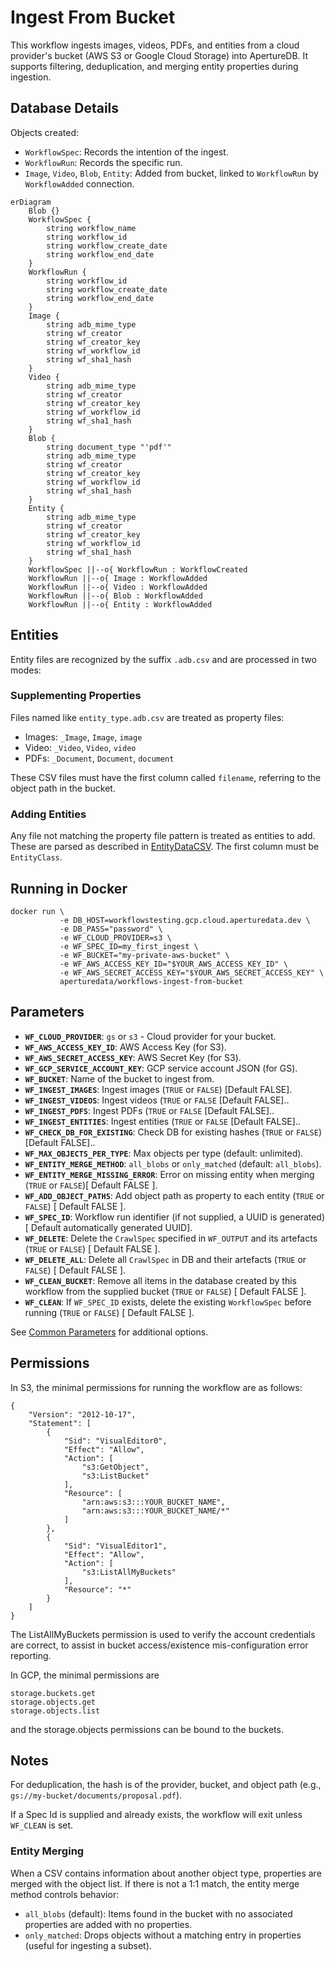 # Ingest From Bucket

This workflow ingests images, videos, PDFs, and entities from a
cloud provider's bucket (AWS S3 or Google Cloud Storage) into ApertureDB.
It supports filtering, deduplication, and merging entity properties during ingestion.

## Database Details

Objects created:
* `WorkflowSpec`: Records the intention of the ingest.
* `WorkflowRun`: Records the specific run.
* `Image`, `Video`, `Blob`, `Entity`: Added from bucket, linked to `WorkflowRun` by `WorkflowAdded` connection.

```mermaid
erDiagram
    Blob {}
    WorkflowSpec {
        string workflow_name
        string workflow_id
        string workflow_create_date
        string workflow_end_date
    }
    WorkflowRun {
        string workflow_id
        string workflow_create_date
        string workflow_end_date
    }
    Image {
        string adb_mime_type
        string wf_creator
        string wf_creator_key
        string wf_workflow_id
        string wf_sha1_hash
    }
    Video {
        string adb_mime_type
        string wf_creator
        string wf_creator_key
        string wf_workflow_id
        string wf_sha1_hash
    }
    Blob {
        string document_type "'pdf'"
        string adb_mime_type
        string wf_creator
        string wf_creator_key
        string wf_workflow_id
        string wf_sha1_hash
    }
    Entity {
        string adb_mime_type
        string wf_creator
        string wf_creator_key
        string wf_workflow_id
        string wf_sha1_hash
    }
    WorkflowSpec ||--o{ WorkflowRun : WorkflowCreated
    WorkflowRun ||--o{ Image : WorkflowAdded
    WorkflowRun ||--o{ Video : WorkflowAdded
    WorkflowRun ||--o{ Blob : WorkflowAdded
    WorkflowRun ||--o{ Entity : WorkflowAdded
```

## Entities

Entity files are recognized by the suffix `.adb.csv` and are processed in two modes:

### Supplementing Properties
Files named like `entity_type.adb.csv` are treated as property files:
* Images: `_Image`, `Image`, `image`
* Video: `_Video`, `Video`, `video`
* PDFs: `_Document`, `Document`, `document`

These CSV files must have the first column called `filename`, referring to the object path in the bucket.

### Adding Entities
Any file not matching the property file pattern is treated as entities to add.
These are parsed as described in [EntityDataCSV](https://docs.aperturedata.io/python_sdk/data_loaders/csv_wrappers/EntityDataCSV). The first column must be `EntityClass`.


## Running in Docker

```
docker run \
           -e DB_HOST=workflowstesting.gcp.cloud.aperturedata.dev \
           -e DB_PASS="password" \
           -e WF_CLOUD_PROVIDER=s3 \
           -e WF_SPEC_ID=my_first_ingest \
           -e WF_BUCKET="my-private-aws-bucket" \
           -e WF_AWS_ACCESS_KEY_ID="$YOUR_AWS_ACCESS_KEY_ID" \
           -e WF_AWS_SECRET_ACCESS_KEY="$YOUR_AWS_SECRET_ACCESS_KEY" \
           aperturedata/workflows-ingest-from-bucket
```

## Parameters

* **`WF_CLOUD_PROVIDER`**: `gs` or `s3` - Cloud provider for your bucket.
* **`WF_AWS_ACCESS_KEY_ID`**: AWS Access Key (for S3).
* **`WF_AWS_SECRET_ACCESS_KEY`**: AWS Secret Key (for S3).
* **`WF_GCP_SERVICE_ACCOUNT_KEY`**: GCP service account JSON (for GS).
* **`WF_BUCKET`**: Name of the bucket to ingest from.
* **`WF_INGEST_IMAGES`**: Ingest images (`TRUE` or `FALSE`) [Default FALSE].
* **`WF_INGEST_VIDEOS`**: Ingest videos (`TRUE` or `FALSE` [Default FALSE]..
* **`WF_INGEST_PDFS`**: Ingest PDFs (`TRUE` or `FALSE` [Default FALSE]..
* **`WF_INGEST_ENTITIES`**: Ingest entities (`TRUE` or `FALSE` [Default FALSE]..
* **`WF_CHECK_DB_FOR_EXISTING`**: Check DB for existing hashes (`TRUE` or `FALSE`) [Default FALSE]..
* **`WF_MAX_OBJECTS_PER_TYPE`**: Max objects per type (default: unlimited).
* **`WF_ENTITY_MERGE_METHOD`**: `all_blobs` or `only_matched` (default: `all_blobs`).
* **`WF_ENTITY_MERGE_MISSING_ERROR`**: Error on missing entity when merging (`TRUE` or `FALSE`)[ Default FALSE ].
* **`WF_ADD_OBJECT_PATHS`**: Add object path as property to each entity (`TRUE` or `FALSE`) [ Default FALSE ].
* **`WF_SPEC_ID`**: Workflow run identifier (if not supplied, a UUID is generated) [ Default automatically generated UUID].
* **`WF_DELETE`**: Delete the `CrawlSpec` specified in `WF_OUTPUT` and its artefacts (`TRUE` or `FALSE`) [ Default FALSE ].
* **`WF_DELETE_ALL`**: Delete all `CrawlSpec` in DB and their artefacts (`TRUE` or `FALSE`) [ Default FALSE ].
* **`WF_CLEAN_BUCKET`**: Remove all items in the database created by this workflow from the supplied bucket (`TRUE` or `FALSE`) [ Default FALSE ].
* **`WF_CLEAN`**: If `WF_SPEC_ID` exists, delete the existing `WorkflowSpec` before running (`TRUE` or `FALSE`) [ Default FALSE ].

See [Common Parameters](../../README.md#common-parameters) for additional options.

## Permissions

In S3, the minimal permissions for running the workflow are as follows:
```
{
    "Version": "2012-10-17",
    "Statement": [
        {
            "Sid": "VisualEditor0",
            "Effect": "Allow",
            "Action": [
                "s3:GetObject",
                "s3:ListBucket"
            ],
            "Resource": [
                "arn:aws:s3:::YOUR_BUCKET_NAME",
                "arn:aws:s3:::YOUR_BUCKET_NAME/*"
            ]
        },
        {
            "Sid": "VisualEditor1",
            "Effect": "Allow",
            "Action": [
                "s3:ListAllMyBuckets"
            ],
            "Resource": "*"
        }
    ]
}
```

The ListAllMyBuckets permission is used to verify the account credentials are
correct, to assist in bucket access/existence mis-configuration error reporting.

In GCP, the minimal permissions are
```
storage.buckets.get
storage.objects.get
storage.objects.list
```
and the storage.objects permissions can be bound to the buckets.

## Notes

For deduplication, the hash is of the provider, bucket, and object path (e.g., `gs://my-bucket/documents/proposal.pdf`).

If a Spec Id is supplied and already exists, the workflow will exit unless `WF_CLEAN` is set.

### Entity Merging
When a CSV contains information about another object type, properties are merged with the object list. If there is not a 1:1 match, the entity merge method controls behavior:

* `all_blobs` (default): Items found in the bucket with no associated properties are added with no properties.
* `only_matched`: Drops objects without a matching entry in properties (useful for ingesting a subset).


